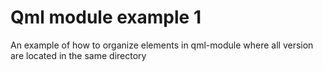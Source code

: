# Qml module example 1
An example of how to organize elements in qml-module where all version are located in the same directory

